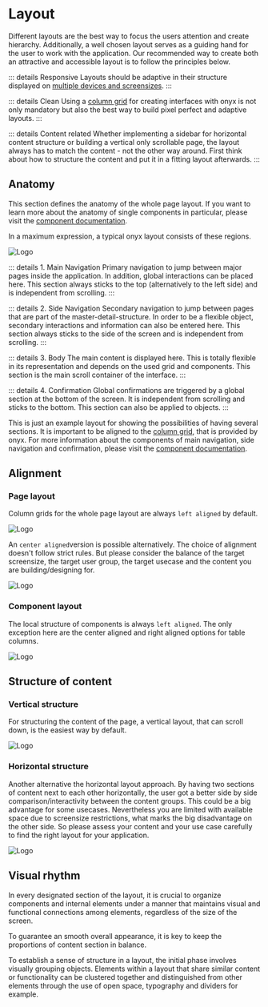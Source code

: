 # Layout

Different layouts are the best way to focus the users attention and create hierarchy. Additionally, a well chosen layout serves as a guiding hand for the user to work with the application. Our recommended way to create both an attractive and accessible layout is to follow the principles below.

::: details Responsive
Layouts should be adaptive in their structure displayed on [multiple devices and screensizes](/basics/breakpoints_grid).
:::

::: details Clean
Using a [column grid](/basics/breakpoints_grid) for creating interfaces with onyx is not only mandatory but also the best way to build pixel perfect and adaptive layouts.
:::

::: details Content related
Whether implementing a sidebar for horizontal content structure or building a vertical only scrollable page, the layout always has to match the content - not the other way around. First think about how to structure the content and put it in a fitting layout afterwards.
:::

## Anatomy

This section defines the anatomy of the whole page layout. If you want to learn more about the anatomy of single components in particular, please visit the [component documentation](/development/).

In a maximum expression, a typical onyx layout consists of these regions.

![Logo](/assets/anatomy.png)

::: details 1. Main Navigation
Primary navigation to jump between major pages inside the application. In addition, global interactions can be placed here. This section always sticks to the top (alternatively to the left side) and is independent from scrolling.
:::

::: details 2. Side Navigation
Secondary navigation to jump between pages that are part of the master-detail-structure. In order to be a flexible object, secondary interactions and information can also be entered here. This section always sticks to the side of the screen and is independent from scrolling.
:::

::: details 3. Body
The main content is displayed here. This is totally flexible in its representation and depends on the used grid and components. This section is the main scroll container of the interface.
:::

::: details 4. Confirmation
Global confirmations are triggered by a global section at the bottom of the screen. It is independent from scrolling and sticks to the bottom. This section can also be applied to objects.
:::

This is just an example layout for showing the possibilities of having several sections. It is important to be aligned to the [column grid](/basics/breakpoints_grid), that is provided by onyx. For more information about the components of main navigation, side navigation and confirmation, please visit the [component documentation](/development/).

## Alignment

### Page layout

Column grids for the whole page layout are always `left aligned` by default.

![Logo](/assets/layout_alignment_left.png)

An `center aligned`version is possible alternatively. The choice of alignment doesn't follow strict rules. But please consider the balance of the target screensize, the target user group, the target usecase and the content you are building/designing for.

![Logo](/assets/layout_alignment_center.png)

### Component layout

The local structure of components is always `left aligned`. The only exception here are the center aligned and right aligned options for table columns.

![Logo](/assets/component_alignment.png)

## Structure of content

### Vertical structure

For structuring the content of the page, a vertical layout, that can scroll down, is the easiest way by default.

![Logo](/assets/vertical_content_structure.png)

### Horizontal structure

Another alternative the horizontal layout approach. By having two sections of content next to each other horizontally, the user got a better side by side comparison/interactivity between the content groups. This could be a big advantage for some usecases. Nevertheless you are limited with available space due to screensize restrictions, what marks the big disadvantage on the other side. So please assess your content and your use case carefully to find the right layout for your application.

![Logo](/assets/horizontal_content_structure.png)

## Visual rhythm

In every designated section of the layout, it is crucial to organize components and internal elements under a manner that maintains visual and functional connections among elements, regardless of the size of the screen.

To guarantee an smooth overall appearance, it is key to keep the proportions of content section in balance.

To establish a sense of structure in a layout, the initial phase involves visually grouping objects. Elements within a layout that share similar content or functionality can be clustered together and distinguished from other elements through the use of open space, typography and dividers for example.
